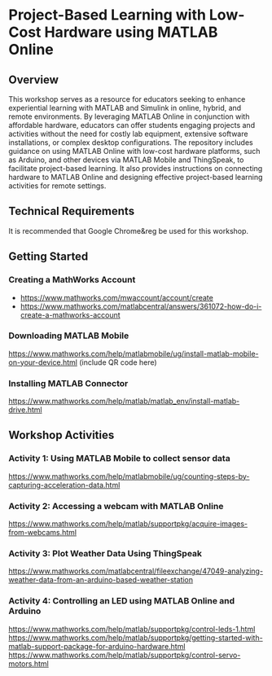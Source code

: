 # Project-Based Learning with Low-Cost Hardware using MATLAB Online

## Overview
This workshop serves as a resource for educators seeking to enhance experiential learning with MATLAB and Simulink in online, hybrid, and remote environments. By leveraging MATLAB Online in conjunction with affordable hardware, educators can offer students engaging projects and activities without the need for costly lab equipment, extensive software installations, or complex desktop configurations. The repository includes guidance on using MATLAB Online with low-cost hardware platforms, such as Arduino, and other devices via MATLAB Mobile and ThingSpeak, to facilitate project-based learning. It also provides instructions on connecting hardware to MATLAB Online and designing effective project-based learning activities for remote settings.

## Technical Requirements
It is recommended that Google Chrome&reg be used for this workshop.

## Getting Started
### Creating a MathWorks Account
- https://www.mathworks.com/mwaccount/account/create
- https://www.mathworks.com/matlabcentral/answers/361072-how-do-i-create-a-mathworks-account

### Downloading MATLAB Mobile
https://www.mathworks.com/help/matlabmobile/ug/install-matlab-mobile-on-your-device.html
(include QR code here)

### Installing MATLAB Connector
https://www.mathworks.com/help/matlab/matlab_env/install-matlab-drive.html

## Workshop Activities
### Activity 1: Using MATLAB Mobile to collect sensor data
https://www.mathworks.com/help/matlabmobile/ug/counting-steps-by-capturing-acceleration-data.html

### Activity 2: Accessing a webcam with MATLAB Online
https://www.mathworks.com/help/matlab/supportpkg/acquire-images-from-webcams.html

### Activity 3: Plot Weather Data Using ThingSpeak 
https://www.mathworks.com/matlabcentral/fileexchange/47049-analyzing-weather-data-from-an-arduino-based-weather-station

### Activity 4: Controlling an LED using MATLAB Online and Arduino
https://www.mathworks.com/help/matlab/supportpkg/control-leds-1.html
https://www.mathworks.com/help/matlab/supportpkg/getting-started-with-matlab-support-package-for-arduino-hardware.html
https://www.mathworks.com/help/matlab/supportpkg/control-servo-motors.html
